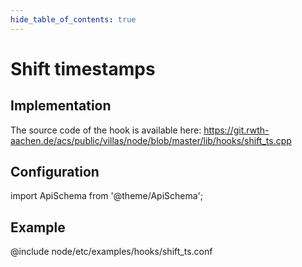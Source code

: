 ```yaml
---
hide_table_of_contents: true
---
```


# Shift timestamps

## Implementation

The source code of the hook is available here:
https://git.rwth-aachen.de/acs/public/villas/node/blob/master/lib/hooks/shift_ts.cpp

## Configuration

import ApiSchema from '@theme/ApiSchema';

<ApiSchema example pointer="#/components/schemas/shift_ts" />

## Example

@include node/etc/examples/hooks/shift_ts.conf
